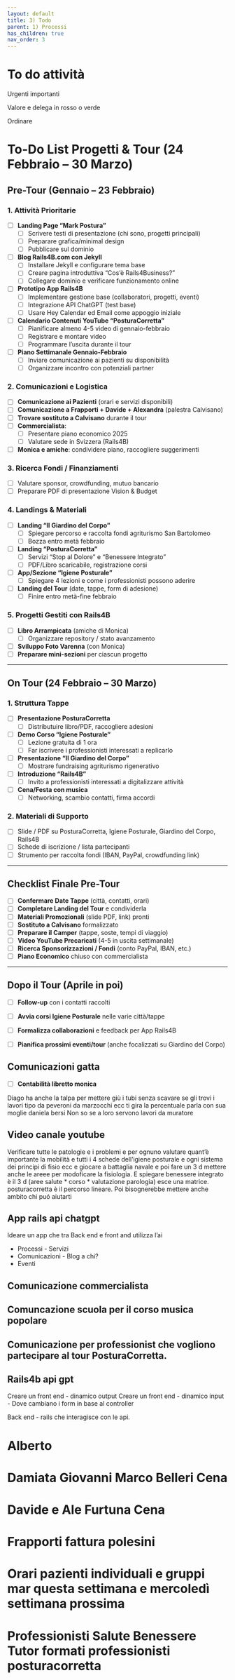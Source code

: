 ```yaml
---
layout: default
title: 3) Todo 
parent: 1) Processi
has_children: true
nav_order: 3
---
```


# To do attività 

Urgenti importanti 

Valore e delega in rosso o verde 

Ordinare

# To-Do List Progetti & Tour (24 Febbraio – 30 Marzo)

## Pre-Tour (Gennaio – 23 Febbraio)

### 1. Attività Prioritarie

- [ ] **Landing Page “Mark Postura”**  
  - [ ] Scrivere testi di presentazione (chi sono, progetti principali)  
  - [ ] Preparare grafica/minimal design  
  - [ ] Pubblicare sul dominio

- [ ] **Blog Rails4B.com con Jekyll**  
  - [ ] Installare Jekyll e configurare tema base  
  - [ ] Creare pagina introduttiva “Cos’è Rails4Business?”  
  - [ ] Collegare dominio e verificare funzionamento online

- [ ] **Prototipo App Rails4B**  
  - [ ] Implementare gestione base (collaboratori, progetti, eventi)  
  - [ ] Integrazione API ChatGPT (test base)  
  - [ ] Usare Hey Calendar ed Email come appoggio iniziale

- [ ] **Calendario Contenuti YouTube “PosturaCorretta”**  
  - [ ] Pianificare almeno 4-5 video di gennaio-febbraio  
  - [ ] Registrare e montare video  
  - [ ] Programmare l’uscita durante il tour

- [ ] **Piano Settimanale Gennaio-Febbraio**  
  - [ ] Inviare comunicazione ai pazienti su disponibilità  
  - [ ] Organizzare incontro con potenziali partner

### 2. Comunicazioni e Logistica

- [ ] **Comunicazione ai Pazienti** (orari e servizi disponibili)  
- [ ] **Comunicazione a Frapporti + Davide + Alexandra** (palestra Calvisano)  
- [ ] **Trovare sostituto a Calvisano** durante il tour  
- [ ] **Commercialista**:  
  - [ ] Presentare piano economico 2025  
  - [ ] Valutare sede in Svizzera (Rails4B)  
- [ ] **Monica e amiche**: condividere piano, raccogliere suggerimenti

### 3. Ricerca Fondi / Finanziamenti

- [ ] Valutare sponsor, crowdfunding, mutuo bancario  
- [ ] Preparare PDF di presentazione Vision & Budget

### 4. Landings & Materiali

- [ ] **Landing “Il Giardino del Corpo”**  
  - [ ] Spiegare percorso e raccolta fondi agriturismo San Bartolomeo  
  - [ ] Bozza entro metà febbraio  
- [ ] **Landing “PosturaCorretta”**  
  - [ ] Servizi “Stop al Dolore” e “Benessere Integrato”  
  - [ ] PDF/Libro scaricabile, registrazione corsi  
- [ ] **App/Sezione “Igiene Posturale”**  
  - [ ] Spiegare 4 lezioni e come i professionisti possono aderire  
- [ ] **Landing del Tour** (date, tappe, form di adesione)  
  - [ ] Finire entro metà-fine febbraio

### 5. Progetti Gestiti con Rails4B

- [ ] **Libro Arrampicata** (amiche di Monica)  
  - [ ] Organizzare repository / stato avanzamento  
- [ ] **Sviluppo Foto Varenna** (con Monica)  
- [ ] **Preparare mini-sezioni** per ciascun progetto

---

## On Tour (24 Febbraio – 30 Marzo)

### 1. Struttura Tappe

- [ ] **Presentazione PosturaCorretta**  
  - [ ] Distributuire libro/PDF, raccogliere adesioni  
- [ ] **Demo Corso “Igiene Posturale”**  
  - [ ] Lezione gratuita di 1 ora  
  - [ ] Far iscrivere i professionisti interessati a replicarlo  
- [ ] **Presentazione “Il Giardino del Corpo”**  
  - [ ] Mostrare fundraising agriturismo rigenerativo  
- [ ] **Introduzione “Rails4B”**  
  - [ ] Invito a professionisti interessati a digitalizzare attività  
- [ ] **Cena/Festa con musica**  
  - [ ] Networking, scambio contatti, firma accordi

### 2. Materiali di Supporto

- [ ] Slide / PDF su PosturaCorretta, Igiene Posturale, Giardino del Corpo, Rails4B  
- [ ] Schede di iscrizione / lista partecipanti  
- [ ] Strumento per raccolta fondi (IBAN, PayPal, crowdfunding link)

---

## Checklist Finale Pre-Tour

- [ ] **Confermare Date Tappe** (città, contatti, orari)  
- [ ] **Completare Landing del Tour** e condividerla  
- [ ] **Materiali Promozionali** (slide PDF, link) pronti  
- [ ] **Sostituto a Calvisano** formalizzato  
- [ ] **Preparare il Camper** (tappe, soste, tempi di viaggio)  
- [ ] **Video YouTube Precaricati** (4-5 in uscita settimanale)  
- [ ] **Ricerca Sponsorizzazioni / Fondi** (conto PayPal, IBAN, etc.)  
- [ ] **Piano Economico** chiuso con commercialista

---

## Dopo il Tour (Aprile in poi)

- [ ] **Follow-up** con i contatti raccolti  
- [ ] **Avvia corsi Igiene Posturale** nelle varie città/tappe  
- [ ] **Formalizza collaborazioni** e feedback per App Rails4B  
- [ ] **Pianifica prossimi eventi/tour** (anche focalizzati su Giardino del Corpo)


## Comunicazioni gatta

- [ ] **Contabilità libretto monica**

Diago ha anche la talpa per mettere giù i tubi senza scavare se gli trovi i lavori tipo da peveroni da marzocchi ecc ti gira la percentuale parla con sua moglie daniela bersi
Non so se a loro servono lavori da muratore


## Video canale youtube

Verificare tutte le patologie e i problemi e per ognuno valutare quant’è importante la mobilità e tutti i 4 schede dell’igiene posturale e ogni sistema dei principi di fisio ecc e giocare a battaglia navale e poi fare un 3 d mettere anche le areee per modoficare la fisiologia. E spiegare benessere integrato è il 3 d (aree salute * corso * valutazione parologia) esce una matrice. posturacorretta è il percorso lineare. Poi bisognerebbe mettere anche ambito chi puó aiutarti


## App rails api chatgpt

Ideare un app che tra
Back end e front and utilizza l’ai

- Processi - Servizi
- Comunicazioni - Blog a chi?
- Eventi

## Comunicazione commercialista

## Comuncazione scuola per il corso musica popolare

## Comunicazione per professionist che vogliono partecipare al tour PosturaCorretta. 

## Rails4b api gpt
Creare un front end - dinamico output 
Creare un front end - dinamico input - Dove cambiano i form in base al controller 

Back end - rails che interagisce con le api.

# Alberto
# Damiata Giovanni  Marco Belleri Cena
# Davide e Ale Furtuna Cena
# Frapporti fattura polesini
# Orari pazienti individuali e gruppi mar questa settimana e mercoledì settimana prossima
# Professionisti Salute Benessere Tutor formati professionisti posturacorretta
